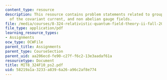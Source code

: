 ```yaml
---
content_type: resource
description: This resource contains problem statements related to group theory, transformation
  of the covariant current, and non abelian gauge fields.
file: /media/courses/8-324-relativistic-quantum-field-theory-ii-fall-2010/58219a1a3233a8396a26a96c2af8e774_MIT8_324F10_ps2.pdf
file_type: application/pdf
learning_resource_types:
- Assignments
ocw_type: OCWFile
parent_title: Assignments
parent_type: CourseSection
parent_uid: aa206ecd-fe90-c27f-f6c2-13e3aadaf61a
resourcetype: Document
title: MIT8_324F10_ps2.pdf
uid: 58219a1a-3233-a839-6a26-a96c2af8e774
---
```

